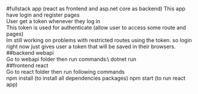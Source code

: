 #fullstack app (react as frontend and asp.net core as backend)
This app have login and register pages\
User get a token whenever they log in\
This token is used for authenticate (allow user to access some route and pages)\
Im still working on  problems with restricted routes using the token. so login right now just gives user a token that will be saved in their browsers.
##backend webapi\
Go to webapi folder then run commands:\ 
dotnet run\
##frontend react\
Go to react folder then run following commands\
npm install (to install all dependencies packages)
npm start (to run react app)



